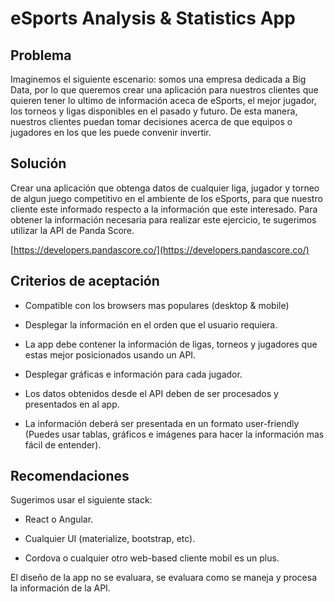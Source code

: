 # eSports Analysis & Statistics App

## Problema

Imaginemos el siguiente escenario: somos una empresa dedicada a Big Data, por lo que queremos crear una aplicación para nuestros clientes que quieren tener lo ultimo de información aceca de eSports, el mejor jugador, los torneos y ligas disponibles en el pasado y futuro. De esta manera, nuestros clientes puedan tomar decisiones acerca de que equipos o jugadores en los que les puede convenir invertir.

## Solución

Crear una aplicación que obtenga datos de cualquier liga, jugador y torneo de algun juego competitivo en el ambiente de los eSports, para que nuestro cliente este informado respecto a la información que este interesado. Para obtener la información necesaria para realizar este ejercicio, te sugerimos utilizar la API de Panda Score.

[https://developers.pandascore.co/](https://developers.pandascore.co/)

## Criterios de aceptación

- Compatible con los browsers mas populares (desktop & mobile)

- Desplegar la información en el orden que el usuario requiera.

- La app debe contener la información de ligas, torneos y jugadores que estas mejor posicionados usando un API.

- Desplegar gráficas e información para cada jugador.

- Los datos obtenidos desde el API deben de ser procesados y presentados en al app.

- La información deberá ser presentada en un formato user-friendly (Puedes usar tablas, gráficos e imágenes para hacer la información mas fácil de entender).

## Recomendaciones

Sugerimos usar el siguiente stack:

- React o Angular.

- Cualquier UI (materialize, bootstrap, etc).

- Cordova o cualquier otro web-based cliente mobil es un plus.

El diseño de la app no se evaluara, se evaluara como se maneja y procesa la información de la API.
